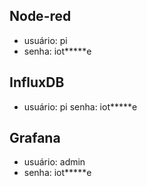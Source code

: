 ## Node-red
* usuário: pi
* senha: iot*****e

## InfluxDB
* usuário: pi
senha: iot*****e

## Grafana
* usuário: admin
* senha: iot*****e


